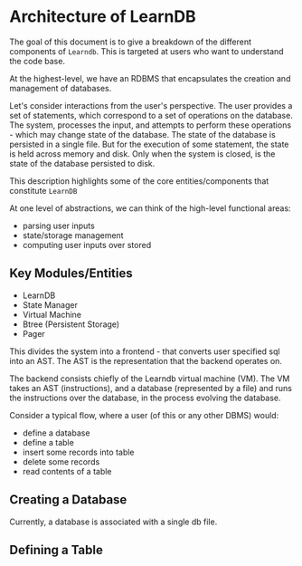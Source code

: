 # Architecture of LearnDB

The goal of this document is to give a breakdown of the different components of `Learndb`.
This is targeted at users who want to understand the code base.

At the highest-level, we have an RDBMS that encapsulates the creation and management of databases.

Let's consider interactions from the user's perspective. The user provides a set of statements, which correspond to a set 
of operations on the database. The system, processes the input, and attempts to perform these operations - which may change
state of the database. The state of the database is persisted in a single file. But for the execution 
of some statement, the state is held across memory and disk. Only when the system is closed, is the state of the database
persisted to disk. 

This description highlights some of the core entities/components that constitute `LearnDB`

At one level of abstractions, we can think of the high-level functional areas:
- parsing user inputs
- state/storage management
- computing user inputs over stored 

## Key Modules/Entities
- LearnDB
- State Manager
- Virtual Machine
- Btree (Persistent Storage) 
- Pager


This divides the system into a frontend - that converts user specified sql
into an AST. The AST is the representation that the backend operates on.

The backend consists chiefly of the Learndb virtual machine (VM). The VM takes an AST (instructions), and a database 
(represented by a file) and runs the instructions over the database, in the process evolving the database.

<DIAGRAM>


Consider a typical flow, where a user (of this or any other DBMS) would: 
- define a database
- define a table
- insert some records into table
- delete some records
- read contents of a table

## Creating a Database
Currently, a database is associated with a single db file.


## Defining a Table
    

